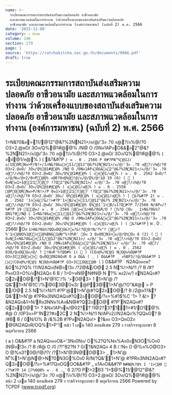 ```yaml
---
name: >-
  ระเบียบคณะกรรมการสถาบันส่งเสริมความปลอดภัย อาชีวอนามัย
  และสภาพแวดล้อมในการทำงาน ว่าด้วยเครื่องแบบของสถาบันส่งเสริมความปลอดภัย
  อาชีวอนามัย และสภาพแวดล้อมในการทำงาน (องค์การมหาชน) (ฉบับที่ 2) พ.ศ. 2566
date: '2023-11-08'
category: ง พิเศษ
volume: 140
section: 279
page: 1
source: 'https://ratchakitcha.soc.go.th/documents/9966.pdf'
draft: true
---
```


# ระเบียบคณะกรรมการสถาบันส่งเสริมความปลอดภัย อาชีวอนามัย และสภาพแวดล้อมในการทำงาน ว่าด้วยเครื่องแบบของสถาบันส่งเสริมความปลอดภัย อาชีวอนามัย และสภาพแวดล้อมในการทำงาน (องค์การมหาชน) (ฉบับที่ 2) พ.ศ. 2566

1>N&?0&ค>11/@12"@&?%2NN21>/ค/@/'3อ .?0 อ@?/อ%@/?0 O3>2.@พO/ 3Oอ/Q%@1#ํ@@% /N@ O /0Nค1APอO&&อ2"@&?%2NN21>/ค/@/'3อ .?0 อ@?/อ%@/?0 O3>2.@พO/ 3Oอ/Q%@1#ํ@@% ( อค์@1/ห@% ) ( &?&#?P ` ) พ . 0 . 2566 P 0#?PN'็%@12/ค/1OORNพ>P/N!>/1>N&?0&ค>11/@12"@&?%2NN21>/ค/@/'3อ .?0 อ@?/อ%@/?0 O3>2.@พO/ 3Oอ/Q%@1#ํ@@% /N@ O /0Nค1APอO&&อ2"@&?%2NN21>/ค/@/'3อ .?0 อ@?/อ%@/?0 O3>2.@พO/ 3Oอ/Q%@1#ํ@@% ( อค์@1/ห@% ) พ . 0 . 2562 QหO/?ค/@/Nห/@>2/0>P@Q% อ@0?0อํ@%@!@/ค/@/Q%/@!1@ 19 (6) (  ) OหNพ1>1@21?@? !?Q2"@&?%2NN21>/ ค/@/'3อ .?0 อ@?/อ%@/?0 O3>2.@พO/ 3Oอ/Q%@1#ํ@@% ( อค์@1/ห@% ) พ . 0 . 2558 @POORNพ>P/N!>/P 0พ1>1@21?@? !?Q2"@&?%2NN21>/ค/@/'3อ .?0 อ@?/อ%@/?0 O3>2.@พO/ 3Oอ/ Q%@1#ํ@@% ( อค์@1/ห@% ) ( &?&#?P 2) พ . 0 . 2562 '1>อ&?&/!>#?P'1>B/ค>11/@12"@&?% 2NN21>/ค/@/'3อ .?0 อ@?/อ%@/?0 O3>2.@พO/ 3Oอ/Q%@1#ํ@@% Q%@1'1>B/ค1?Q#?P 7/2566 N/APอ/?%#?P 19 1@ค/ พ . 0 . 2566 @ออ1>N&?0&R/O ? %?Q Oอ _ 1>N&?0&%?QN1?0/N@ ì 1>N&?0&ค>11/@12"@&?%2NN21>/ค/@/'3อ .?0 อ@?/อ%@/?0 O3>2.@พO/ 3Oอ/Q%@1#ํ@@% /N@ O /0Nค1APอO&&อ2"@&?%2NN21>/ค/@/'3อ .?0 อ@?/อ%@/?0 O3>2.@พO/ 3Oอ/Q%@1#ํ@@% ( อค์@1/ห@% ) ( &?&#?P ` ) พ . 0 . 2566î Oอ ` 1>N&?0&%?QQหOQO&?ค?&!?QO!N/?%"? @/?%'1>@0Q%1@>@%BN&1@N'็%!O%R' Oอ 3 QหO0N3>ค/@/Q%Oอ 6 (2) (  ) OหN1>N&?0&ค>11/@12"@&?%2NN21>/ ค/@/'3อ .?0 อ@?/อ%@/?0 O3>2.@พO/ 3Oอ/Q%@1#ํ@@% /N@ O /0Nค1APอO&&อ2"@&?%2NN21>/ ค/@/'3อ .?0 อ@?/อ%@/?0 O3>2.@พO/ 3Oอ/Q%@1#ํ@@% ( อค์@1/ห@% ) พ . 0 . 2562 O3O/QหOQOค/@/ ? !NอR'%?QO#% ì(  ) (COอํ@%/0@1 NO@ห%O@#?P O3>3CO@ห> QหOQON2AQอR O a O&& ( _ ) O&&#?P _ อ%BP3/!@/O&&#?P 1 อ(COอํ@%/0@1 NO@ห%O@#?P O3>3CO@@0 ( ` ) O&&#?P ` N2AQอคอพ?&O%2?Q% !?/N2AQอ(N@อ!3อ /?2@&/O@ 2.5 N%!>N/!1 /? B /#?PคอO3>O%/อN2AQอ 6 B / 1>0>หN@N#N@ N ?% พอ2/ค/1 อN2AQอ#?Q2อO@/?1>N'๋@1C'/% '>O@3> 1 1>N'๋@ /?Q&'1>N'๋@1C'/%@03@Oห3/ @P3@1>N'๋@/?O"&#@ > P /O@ 2.5 N%!>N/!1 #?P'@1>N'๋@#?Q2อO@/? B /2ํ@ห1?&? Q&'1>N'๋@ #?PRห3NN2AQอ#?Q2อO@/?อ>%#1$%C '1> ? &!> ?&N2AQอ&1>N/Rห3NNห%Aอ&N@#?Q2อO@ #?P'N2AQอ#?Q2อO@'1> ? &Nค1APอห/@02?? !1@2?3?1์1>#1/O1@% #ํ@ O /0P3ห>P'1N2?#อ2C 2 N%!>N/!1 N/APอ2//N2AQอ%?QQหO? B /#B B / 0N/O% B /&%2B #?PอN2AQอ!> ?&คอ O3>QหO2อ @0N2AQอR/OQ%1>P'1 หน้า 1 เลม 140 ตอนพิเศษ 279 ง ราชกิจจานุเบกษา 8 พฤศจิกายน 2566

( a ) O&&#?P a N2AQอคอO&>'3Nอ0Nอ/ O%2?Q%Nห%Aอ0อN3O%Oอ0 (N@อ!3อ /? B /#ํ@ O /0 /?!"B2?N ? 0/?&N2AQอ 4 B / !Nอ O @%ห%O@O3> O @%ห3?0@/!@/!?/ /?1>N'๋@3N@O@3> _ 1>N'๋@ N'็%1>N'๋@N@>N?0N3O%Oอ0 R/N/?Q&'1>N'๋@ #?PRห3NN2AQอ#?Q2อO@/?อ>%#1$%C'1> ? &!> ?&N2AQอ&1>N/Rห3N Nห%Aอ&N@#?Q2อO@ #?P'N2AQอ#?Q2อO@'1> ? &Nค1APอห/@02?? !1@2?3?1์1>#1/O1@% #ํ@ O /0P3ห>P'1N2?#อ2C 2 N%!>N/!1 N/APอ2//N2AQอ%?QQหO? B /#B B / QหO'3Nอ0@0N2AQอ#?&1>P'1 ห1Aอ@N Q%Pอ@2R'@%พ>$?QหOQOO&&#?P _ ห1AอO&&#?P ` N#N@%?Q% î '1>@0  /?%#?P 14 ?%0@0% พ . 0 . `_` 6 2/?0 P!>2B3 '1>$@%11/@12"@&?%2NN21>/ค/@/'3อ .?0 อ@?/อ%@/?0 O3>2.@พO/ 3Oอ/Q%@1#ํ@@% หน้า 2 เลม 140 ตอนพิเศษ 279 ง ราชกิจจานุเบกษา 8 พฤศจิกายน 2566 Powered by TCPDF (www.tcpdf.org)

